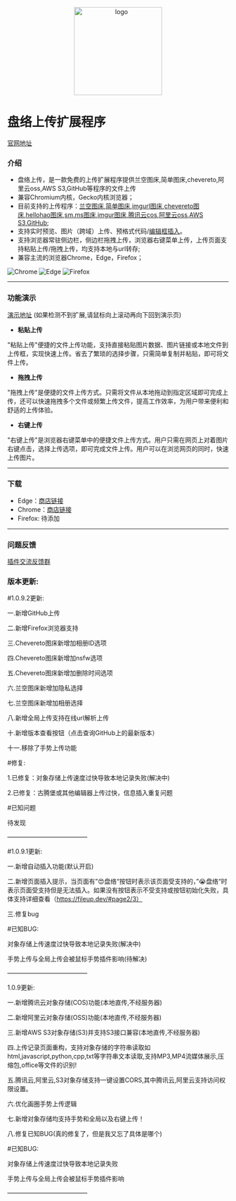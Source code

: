 <p align="center">
  <img alt="logo" src="https://cdn-us.imgs.moe/2023/05/31/64770cc077bfc.png" height="200" />
</p>
 
 # 盘络上传扩展程序

[官网地址](https://fileup.dev/)

### 介绍
- 盘络上传，是一款免费的上传扩展程序提供兰空图床,简单图床,chevereto,阿里云oss,AWS S3,GitHub等程序的文件上传
- 兼容Chromium内核，Gecko内核浏览器；
- 目前支持的上传程序：[兰空图床](https://www.lsky.pro/),[简单图床](https://github.com/icret/EasyImages2.0),[imgurl图床](https://www.imgurl.org/),[chevereto图床](https://chevereto.com/),[hellohao图床](https://hellohao.cn/),[sm.ms图床](https://sm.ms/),[imgur图床](https://imgur.com/),[腾讯云cos](https://cloud.tencent.com/product/cos),[阿里云oss](https://www.aliyun.com/product/oss),[AWS S3](https://aws.amazon.com/cn/s3/),[GitHub](https://github.com/);
- 支持实时预览、图片（跨域）上传、预格式代码/[编辑框插入](https://fileup.dev/#page2/3)。
- 支持浏览器常驻侧边栏，侧边栏拖拽上传，浏览器右键菜单上传，上传页面支持粘贴上传/拖拽上传，均支持本地与url转存;
- 兼容主流的浏览器Chrome，Edge，Firefox；

![Chrome](https://img.shields.io/badge/Chromium-chrome-blue?style=for-the-badge&logo=googlechrome)
![Edge](https://img.shields.io/badge/Chromium-Edge-blue?style=for-the-badge&logo=microsoftedge)
![Firefox](https://img.shields.io/badge/Gecko-Firefox-blue?style=for-the-badge&logo=firefoxbrowser)

-------------

### 功能演示

[演示地址](https://fileup.dev/#page3) (如果检测不到扩展,请鼠标向上滚动再向下回到演示页)

- **粘贴上传**

"粘贴上传"便捷的文件上传功能，支持直接粘贴图片数据、图片链接或本地文件到上传框，实现快速上传。省去了繁琐的选择步骤，只需简单复制并粘贴，即可将文件上传。

- **拖拽上传**

"拖拽上传"是便捷的文件上传方式。只需将文件从本地拖动到指定区域即可完成上传，还可以快速拖拽多个文件或频繁上传文件，提高工作效率，为用户带来便利和舒适的上传体验。

- **右键上传**

"右键上传"是浏览器右键菜单中的便捷文件上传方式。用户只需在网页上对着图片右键点击，选择上传选项，即可完成文件上传。用户可以在浏览网页的同时，快速上传图片。

-------------

### 下载
- Edge：[商店链接](https://microsoftedge.microsoft.com/addons/detail/%E7%9B%98%E7%BB%9C%E4%B8%8A%E4%BC%A0/knmklgmbbbaadnfokcokobnlihdiiloe)
- Chrome：[商店链接](https://chrome.google.com/webstore/detail/%E7%9B%98%E7%BB%9C%E4%B8%8A%E4%BC%A0/lhbncdbejjjbbljkdplddajgmeconcnk)
- Firefox: 待添加

-------------

### 问题反馈
 [插件交流反馈群](https://t.me/pnglog)


### 版本更新:

#1.0.9.2更新:

一.新增GitHub上传

二.新增Firefox浏览器支持

三.Chevereto图床新增加相册ID选项

四.Chevereto图床新增加nsfw选项

五.Chevereto图床新增加删除时间选项

六.兰空图床新增加隐私选择

七.兰空图床新增加相册选择

八.新增全局上传支持在线url解析上传

十.新增版本查看按钮（点击查询GitHub上的最新版本）

十一.移除了手势上传功能

#修复:

1.已修复：对象存储上传速度过快导致本地记录失败(解决中)

2.已修复：古腾堡或其他编辑器上传过快，信息插入重复问题

#已知问题

待发现

—————————————

#1.0.9.1更新:

一.新增自动插入功能(默认开启)

二.新增页面插入提示，当页面有”😍盘络“按钮时表示该页面受支持的，”😭盘络“时表示页面受支持但是无法插入。如果没有按钮表示不受支持或按钮初始化失败，具体支持详细查看（https://fileup.dev/#page2/3）

三.修复bug

#已知BUG:

对象存储上传速度过快导致本地记录失败(解决中)

手势上传与全局上传会被鼠标手势插件影响(待解决)

—————————————

1.0.9更新:

一.新增腾讯云对象存储(COS)功能(本地直传,不经服务器)

二.新增阿里云对象存储(OSS)功能(本地直传,不经服务器)

三.新增AWS S3对象存储(S3)并支持S3接口兼容(本地直传,不经服务器)

四.上传记录页面重构，支持对象存储的字符串读取如html,javascript,python,cpp,txt等字符串文本读取,支持MP3,MP4流媒体展示,压缩包,office等文件的识别!

五.腾讯云,阿里云,S3对象存储支持一键设置CORS,其中腾讯云,阿里云支持访问权限设置。

六.优化画圈手势上传逻辑

七.新增对象存储均支持手势和全局以及右键上传！

八.修复已知BUG(真的修复了，但是我又忘了具体是哪个)

#已知BUG:

对象存储上传速度过快导致本地记录失败

手势上传与全局上传会被鼠标手势插件影响

—————————————
